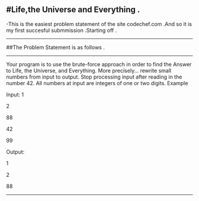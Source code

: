 #Life,the Universe and Everything .
---


-This is the easiest problem statement of the site codechef.com .And so it is my first succesful submmission .Starting off .

***
##The Problem Statement is as follows .
*****
Your program is to use the brute-force approach in order to find the Answer to Life, the Universe, and Everything. More precisely... rewrite small numbers from input to output. Stop processing input after reading in the number 42. All numbers at input are integers of one or two digits.
Example


Input:
1

2

88

42

99


Output:

1

2

88

---

